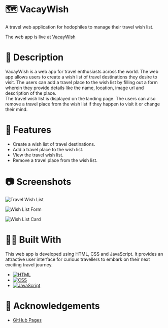 # 🗺 VacayWish  

A travel web application for hodophiles to manage their travel wish list.

The web app is live at [VacayWish](https://abhithere.github.io/vacaywish/)

# 📃 Description

VacayWish is a web app for travel enthusiasts across the world.
The web app allows users to create a wish list of travel destinations they desire to visit.
The users can add a travel place to the wish list by filling out a form wherein they provide details like the name, location, image url and description of the place.  
The travel wish list is displayed on the landing page. The users can also remove a travel place from the wish list if they happen to visit it or change their mind.

# 🎯 Features

* Create a wish list of travel destinations.
* Add a travel place to the wish list.
* View the travel wish list.
* Remove a travel place from the wish list.

# 📷 Screenshots

![Travel Wish List](https://user-images.githubusercontent.com/74660692/203375748-685f43a3-dca0-4f00-98cd-d50b3b0185e7.png)


![Wish List Form](https://user-images.githubusercontent.com/74660692/203375798-22ef9035-0e24-4521-93b4-5c1535f6f83f.png)


![Wish List Card](https://user-images.githubusercontent.com/74660692/203375853-1fba30c5-2d6f-49cd-a90b-6cce711777d0.png)

# 👨‍💻 Built With

This web app is developed using HTML, CSS and JavaScript. It provides an attractive user interface for curious travellers to embark on their next exciting travel journey.

* [![HTML][html-shield]][html-url]
* [![CSS][css-shield]][css-url]
* [![JavaScript][javascript-shield]][javascript-url]

# 📝 Acknowledgements

* [GitHub Pages](https://pages.github.com)

<!-- REFERENCE VARIABLES -->
[html-shield]: https://img.shields.io/badge/html5-%23E34F26.svg?style=for-the-badge&logo=html5&logoColor=white
[html-url]: https://www.w3.org/html/
[css-shield]: https://img.shields.io/badge/css3-%231572B6.svg?style=for-the-badge&logo=css3&logoColor=white
[css-url]: https://www.w3.org/Style/CSS/Overview.en.html
[javascript-shield]: https://img.shields.io/badge/javascript-%23323330.svg?style=for-the-badge&logo=javascript&logoColor=%23F7DF1E
[javascript-url]: https://tc39.es/ecma262/
